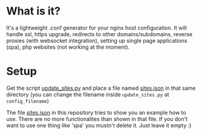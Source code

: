 # What is it?
It's a lightweight .conf generator for your nginx host configuration.
It will handle ssl, https upgrade, redirects to other domains/subdomains, reverse proxies (with websocket integration), setting up single page applications (spa), php websites (not working at the moment).

# Setup
Get the script [update_sites.py](update_sites.py) and place a file named [sites.json](sites.json) in that same directory (you can change the filename inside `update_sites.py` at `config_filename`)

The file [sites.json](sites.json) in this repository tries to show you an example how to use.
There are no more functionalites than shown in that file. If you don't want to use one thing like 'spa' you mustn't delete it. Just leave it empty :)

# 
